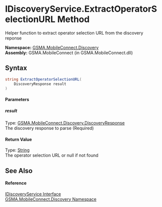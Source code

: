IDiscoveryService.ExtractOperatorSelectionURL Method
====================================================
Helper function to extract operator selection URL from the discovery reponse

**Namespace:** [GSMA.MobileConnect.Discovery][1]  
**Assembly:** GSMA.MobileConnect (in GSMA.MobileConnect.dll)

Syntax
------

```csharp
string ExtractOperatorSelectionURL(
	DiscoveryResponse result
)
```

#### Parameters

##### *result*
Type: [GSMA.MobileConnect.Discovery.DiscoveryResponse][2]  
The discovery response to parse (Required)

#### Return Value
Type: [String][3]  
The operator selection URL or null if not found

See Also
--------

#### Reference
[IDiscoveryService Interface][4]  
[GSMA.MobileConnect.Discovery Namespace][1]  

[1]: ../README.md
[2]: ../DiscoveryResponse/README.md
[3]: http://msdn.microsoft.com/en-us/library/s1wwdcbf
[4]: README.md
[5]: ../../_icons/Help.png